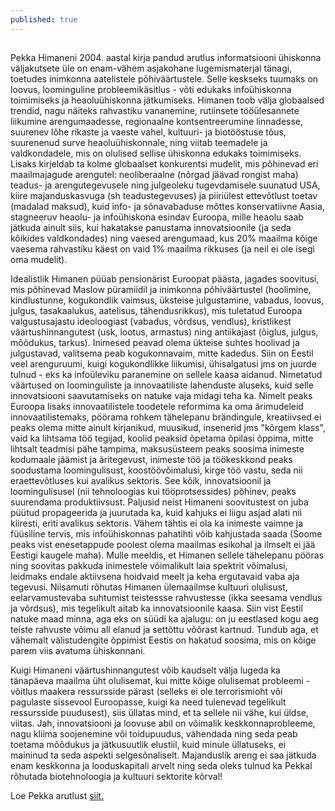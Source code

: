 ```yaml
---
published: true
---
```




## 
Pekka Himaneni 2004. aastal kirja pandud arutlus informatsiooni ühiskonna väljakutsete üle on enam-vähem asjakohane lugemismaterjal tänagi, toetudes inimkonna aatelistele põhiväärtustele. Selle keskseks tuumaks on loovus, loominguline probleemikäsitlus - võti edukaks infoühiskonna toimimiseks ja heaoluühiskonna jätkumiseks. Himanen toob välja globaalsed trendid, nagu näiteks rahvastiku vananemine, rutiinsete tööülesannete liikumine arengumaadesse, regionaalne kontsentreerumine linnadesse, suurenev lõhe rikaste ja vaeste vahel, kultuuri- ja biotööstuse tõus, suurenenud surve heaoluühiskonnale,  ning viitab teemadele ja valdkondadele, mis on olulised sellise ühiskonna edukaks toimimiseks. Lisaks kirjeldab ta kolme globaalset konkurentsi mudelit, mis põhinevad eri maailmajagude arengutel: neoliberaalne (nõrgad jäävad rongist maha) teadus- ja arengutegevusele ning julgeoleku tugevdamisele suunatud USA, kiire majanduskasvuga (sh teadustegevuses) ja piiriülest ettevõtlust toetav (madalad maksud), kuid info- ja sõnavabaduse mõttes konservatiivne Aasia, stagneeruv heaolu- ja infoühiskona esindav Euroopa, mille heaolu saab jätkuda ainult siis, kui hakatakse panustama innovatsioonile (ja seda kõikides valdkondades) ning vaesed arengumaad, kus 20% maailma kõige vaesema rahvastiku käest on vaid 1% maailma rikkuses (ja neil ei ole isegi oma mudelit). 
 
Idealistlik Himanen püüab pensionärist Euroopat päästa, jagades soovitusi, mis põhinevad Maslow püramiidil ja inimkonna põhiväärtustel (hoolimine, kindlustunne, kogukondlik vaimsus, üksteise julgustamine, vabadus, loovus, julgus, tasakaalukus, aatelisus, tähendusrikkus), mis tuletatud Euroopa valgustusajastu ideoloogiast (vabadus, võrdsus, vendlus), kristlikest väärtushinnangutest (usk, lootus, armastus) ning antiikajast (õiglus, julgus, mõõdukus, tarkus). Inimesed peavad olema ükteise suhtes hoolivad ja julgustavad, valitsema peab kogukonnavaim, mitte kadedus. Siin on Eestil veel arenguruumi, kuigi kogukondlikke liikumisi, ühisalgatusi jms on juurde tulnud - eks ka infoüleviku paranemine on sellele kaasa aidanud. Nimetatud väärtused on loominguliste ja innovaatiliste lahenduste aluseks, kuid selle innovatsiooni saavutamiseks on natuke vaja midagi teha ka. Nimelt peaks Euroopa lisaks innovaatilistele toodetele reformima ka oma ärimudeleid innovaatilistemaks, pöörama rohkem tähelepanu brändingule, kreatiivsed ei peaks olema mitte ainult kirjanikud, muusikud, insenerid jms "kõrgem klass", vaid ka lihtsama töö tegijad, koolid peaksid õpetama õpilasi õppima, mitte lihtsalt teadmisi pähe tampima, maksusüsteem peaks soosima inimeste kodumaale jäämist ja äritegevust, inimeste töö ja töökeskkond peaks soodustama loomingulisust, koostöövõimalusi, kirge töö vastu, seda nii eraettevõtluses kui avalikus sektoris. See kõik, innovatsioonil ja loomingulisusel (nii tehnoloogias kui tööprotsessides) põhinev, peaks suurendama produktiivsust. Paljusid neist Himaneni soovitustest on juba püütud propageerida ja juurutada ka, kuid kahjuks ei liigu asjad alati nii kiiresti, eriti avalikus sektoris. Vähem tähtis ei ola ka inimeste vaimne ja füüsiline tervis, mis infoühiskonnas pahatihti võib kahjustada saada (Soome peaks vist enesetappude poolest olema maailmas esikohal ja ilmselt ei jää Eestigi kaugele maha). Mulle meeldis, et Himanen sellele tähelepanu pööras ning soovitas pakkuda inimestele võimalikult laia spektrit võimalusi, leidmaks endale aktiivsena hoidvaid meelt ja keha ergutavaid vaba aja tegevusi. Niisamuti rõhutas Himanen ülemaailmse kultuuri olulisust, eelarvamustevaba suhtumist teistessse rahvustesse (ikka seesama vendlus ja võrdsus), mis tegelikult aitab ka innovatsioonile kaasa. Siin vist Eestil natuke maad minna, aga eks on süüdi ka ajalugu: on ju eestlased kogu aeg teiste rahvuste võimu all elanud ja settõttu võõrast kartnud. Tundub aga, et  vähemalt välistudengite õppimist Eestis on hakatud soosima, mis on kõige parem viis avatuma ühiskonnani.    
 
Kuigi Himaneni väärtushinnangutest võib kaudselt välja lugeda ka tänapäeva maailma üht olulisemat, kui mitte kõige olulisemat probleemi - võitlus maakera ressursside pärast (selleks ei ole terrorismioht või pagulaste sissevool Euroopasse, kuigi ka need tulenevad tegelikult ressursside puudusest), siis üllatas mind, et ta sellele nii vähe, kui üldse, viitas. Jah, innovatsiooni ja loovuse abil on võimalik keskkonnaprobleeme, nagu kliima soojenemine või toidupuudus, vähendada ning seda peab toetama mõõdukus ja jätkusuutlik elustiil, kuid minule üllatuseks, ei maininud ta seda aspekti selgesõnaliselt.  Majanduslik areng ei saa jätkuda enam keskkonna ja looduskapitali arvelt ning seda oleks tulnud ka Pekkal rõhutada biotehnoloogia ja kultuuri sektorite kõrval!

Loe Pekka arutlust [siit.](https://web.archive.org/web/20150320175001/http://www.eduskunta.fi/efakta/vk/tuv/challenges_of_the_globalinformationsociety.pdf)
